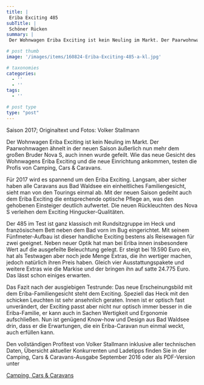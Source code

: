 ```yaml
---
title: |
 Eriba Exciting 485
subTitle: |
 Schöner Rücken
summary: |
 Der Wohnwagen Eriba Exciting ist kein Neuling im Markt. Der Paarwohnwagen ähnelt in der neuen Saison äußerlich nun mehr dem großen Bruder Nova S, auch innen wurde gefeilt. Wie das neue Gesicht des Wohnwagens Eriba Exciting und die neue Einrichtung ankommen, testen die Profis von Camping, Cars & Caravans.

# post thumb
image: '/images/items/160824-Eriba-Exciting-485-a-kl.jpg'

# taxonomies
categories: 
  - ''
  - ''
tags:
  - ''

# post type
type: "post"
---
```


Saison 2017; Originaltext und Fotos: Volker Stallmann  

Der Wohnwagen Eriba Exciting ist kein Neuling im Markt. Der Paarwohnwagen ähnelt in der neuen Saison äußerlich nun mehr dem großen Bruder Nova S, auch innen wurde gefeilt. Wie das neue Gesicht des Wohnwagens Eriba Exciting und die neue Einrichtung ankommen, testen die Profis von Camping, Cars & Caravans.  

Für 2017 wird es spannend um den Eriba Exciting. Langsam, aber sicher haben alle Caravans aus Bad Waldsee ein einheitliches Familiengesicht, sieht man von den Tourings einmal ab. Mit der neuen Saison gedeiht auch dem Eriba Exciting die entsprechende optische Pflege an, was den gehobenen Einsteiger deutlich aufwertet. Die neuen Rückleuchten des Nova S verleihen dem Exciting Hingucker-Qualitäten.  

Der 485 im Test ist ganz klassisch mit Rundsitzgruppe im Heck und französischem Bett neben dem Bad vorn im Bug eingerichtet. Mit seinem Fünfmeter-Aufbau ist dieser handliche Exciting bestens als Reisewagen für zwei geeignet. Neben neuer Optik hat man bei Eriba innen insbesondere Wert auf die ausgefeilte Beleuchtung gelegt. Er steigt bei 19.590 Euro ein, hat als Testwagen aber noch jede Menge Extras, die ihn wertiger machen, jedoch natürlich ihren Preis haben. Gleich vier Ausstattungspakete und weitere Extras wie die Markise und der bringen ihn auf satte 24.775 Euro. Das lässt schon einiges erwarten.  

Das Fazit nach der ausgiebigen Testrunde: Das neue Erscheinungsbild mit dem Eriba-Familiengesicht steht dem Exciting. Speziell das Heck mit den schicken Leuchten ist sehr ansehnlich geraten. Innen ist er optisch fast unverändert, der Exciting passt aber nicht nur optisch immer besser in die Eriba-Familie, er kann auch in Sachen Wertigkeit und Ergonomie aufschließen. Nun ist genügend Know-how und Design aus Bad Waldsee drin, dass er die Erwartungen, die ein Eriba-Caravan nun einmal weckt, auch erfüllen kann.  

Den vollständigen Profitest von Volker Stallmann inklusive aller technischen Daten, Übersicht aktueller Konkurrenten und Ladetipps finden Sie in der Camping, Cars & Caravans-Ausgabe September 2016 oder als PDF-Version unter   

[Camping, Cars & Caravans](http://www.camping-cars-caravans.de)  
